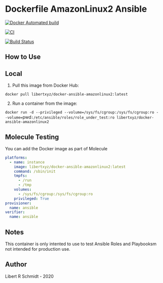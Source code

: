 
# Dockerfile AmazonLinux2 Ansible

[![Docker Automated build](https://img.shields.io/docker/automated/libertxyz/docker-ansible-amazonlinux2.svg?maxAge=2592000)](https://hub.docker.com/r/libertxyz/docker-ansible-amazonlinux2)


[![CI](https://github.com/libert-xyz/docker-ansible-amazonlinux2/workflows/Build/badge.svg?branch=master&event=push)](https://github.com/libert-xyz/docker-ansible-amazonlinux2/actions?query=workflow%3ABuild)



[![Build Status](https://travis-ci.com/libert-xyz/docker-ansible-amazonlinux2.svg?branch=master)](https://travis-ci.com/libert-xyz/docker-ansible-amazonlinux2)

## How to Use

## Local

  1. Pull this image from Docker Hub:

  `docker pull libertxyz/docker-ansible-amazonlinux2:latest`

  2. Run a container from the image:

  `docker run -d --privileged --volume=/sys/fs/cgroup:/sys/fs/cgroup:ro --volume=`pwd`:/etc/ansible/roles/role_under_test:ro libertxyz/docker-ansible-amazonlinux2`

## Molecule Testing

You can add the Docker image as part of Molecule

```yaml
platforms:
  - name: instance
    image: libertxyz/docker-ansible-amazonlinux2:latest
    command: /sbin/init
    tmpfs:
      - /run
      - /tmp
    volumes:
      - /sys/fs/cgroup:/sys/fs/cgroup:ro
    privileged: True
provisioner:
  name: ansible
verifier:
  name: ansible
```

## Notes

This container is only intented to use to test Ansible Roles and Playbooksm not intended for production use.

## Author

Libert R Schmidt - 2020